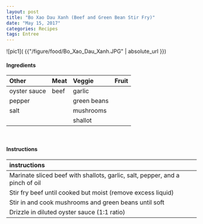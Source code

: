 ```yaml
---
layout: post
title: "Bo Xao Dau Xanh (Beef and Green Bean Stir Fry)"
date: "May 15, 2017"
categories: Recipes
tags: Entree
---
```




![pic1]( {{"/figure/food/Bo_Xao_Dau_Xanh.JPG" | absolute_url }})




#### Ingredients

<table class = "presenttab">
 <thead>
  <tr>
   <th style="text-align:left;"> Other </th>
   <th style="text-align:left;"> Meat </th>
   <th style="text-align:left;"> Veggie </th>
   <th style="text-align:left;"> Fruit </th>
  </tr>
 </thead>
<tbody>
  <tr>
   <td style="text-align:left;"> oyster sauce </td>
   <td style="text-align:left;"> beef </td>
   <td style="text-align:left;"> garlic </td>
   <td style="text-align:left;">  </td>
  </tr>
  <tr>
   <td style="text-align:left;"> pepper </td>
   <td style="text-align:left;">  </td>
   <td style="text-align:left;"> green beans </td>
   <td style="text-align:left;">  </td>
  </tr>
  <tr>
   <td style="text-align:left;"> salt </td>
   <td style="text-align:left;">  </td>
   <td style="text-align:left;"> mushrooms </td>
   <td style="text-align:left;">  </td>
  </tr>
  <tr>
   <td style="text-align:left;">  </td>
   <td style="text-align:left;">  </td>
   <td style="text-align:left;"> shallot </td>
   <td style="text-align:left;">  </td>
  </tr>
</tbody>
</table>

<br>

#### Instructions

<table class = "presenttabnoh">
 <thead>
  <tr>
   <th style="text-align:left;"> instructions </th>
  </tr>
 </thead>
<tbody>
  <tr>
   <td style="text-align:left;"> Marinate sliced beef with shallots, garlic, salt, pepper, and a pinch of oil </td>
  </tr>
  <tr>
   <td style="text-align:left;"> Stir fry beef until cooked but moist (remove excess liquid) </td>
  </tr>
  <tr>
   <td style="text-align:left;"> Stir in and cook mushrooms and green beans until soft </td>
  </tr>
  <tr>
   <td style="text-align:left;"> Drizzle in diluted oyster sauce (1:1 ratio) </td>
  </tr>
</tbody>
</table>

